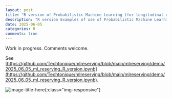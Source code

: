 ```yaml
---
layout: post
title: "R version of Probabilistic Machine Learning (for longitudinal data) Reserving (work in progress)"
description: "R version Examples of use of Probabilistic Machine Learning (for longitudinal data) Reserving"
date: 2025-06-05
categories: R
comments: true
---
```


Work in progress. Comments welcome. 

See [https://github.com/Techtonique/mlreserving/blob/main/mlreserving/demo/2025_06_05_ml_reserving_R_version.ipynb](https://github.com/Techtonique/mlreserving/blob/main/mlreserving/demo/2025_06_05_ml_reserving_R_version.ipynb).

![image-title-here]({{base}}/images/2025-06-05/2025-06-05-image1.png){:class="img-responsive"}    
    
